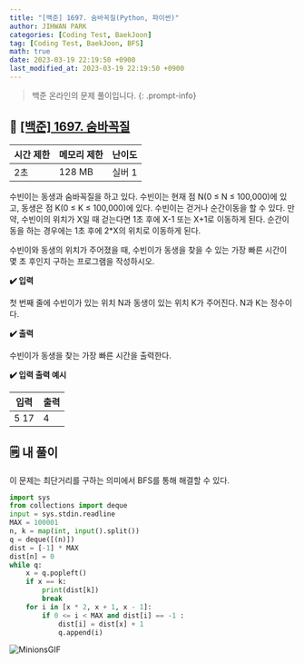 ```yaml
---
title: "[백준] 1697. 숨바꼭질(Python, 파이썬)"
author: JIHWAN PARK
categories: [Coding Test, BaekJoon]
tag: [Coding Test, BaekJoon, BFS]
math: true
date: 2023-03-19 22:19:50 +0900
last_modified_at: 2023-03-19 22:19:50 +0900
---
```

> 백준 온라인의 문제 풀이입니다.
{: .prompt-info}

## 📖 <a href='https://www.acmicpc.net/problem/1697' target='_blank'>[백준] 1697. 숨바꼭질</a>

|시간 제한|메모리 제한|난이도|
|---|---|---|
|2초|128 MB|실버 1|

수빈이는 동생과 숨바꼭질을 하고 있다. 수빈이는 현재 점 N(0 ≤ N ≤ 100,000)에 있고, 동생은 점 K(0 ≤ K ≤ 100,000)에 있다. 수빈이는 걷거나 순간이동을 할 수 있다. 만약, 수빈이의 위치가 X일 때 걷는다면 1초 후에 X-1 또는 X+1로 이동하게 된다. 순간이동을 하는 경우에는 1초 후에 2*X의 위치로 이동하게 된다.

수빈이와 동생의 위치가 주어졌을 때, 수빈이가 동생을 찾을 수 있는 가장 빠른 시간이 몇 초 후인지 구하는 프로그램을 작성하시오.

**✔️ 입력**

첫 번째 줄에 수빈이가 있는 위치 N과 동생이 있는 위치 K가 주어진다. N과 K는 정수이다.

**✔️ 출력**

수빈이가 동생을 찾는 가장 빠른 시간을 출력한다.

**✔️ 입력 출력 예시**


|입력|출력|
|---|---|
|5 17|4|


## 🗒️ 내 풀이
이 문제는 최단거리를 구하는 의미에서 BFS를 통해 해결할 수 있다.


```python
import sys
from collections import deque
input = sys.stdin.readline
MAX = 100001
n, k = map(int, input().split())
q = deque([(n)])
dist = [-1] * MAX 
dist[n] = 0
while q:
    x = q.popleft()
    if x == k:
        print(dist[k])
        break
    for i in [x * 2, x + 1, x - 1]:
        if 0 <= i < MAX and dist[i] == -1 :
            dist[i] = dist[x] + 1
            q.append(i)
```

![MinionsGIF](https://user-images.githubusercontent.com/76936390/225056853-6fd6c6e9-f78e-43c6-aea7-87f4da04a8f4.gif)